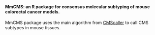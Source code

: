 # <h4>MmCMS: an R package for consensus molecular subtyping of mouse colorectal cancer models.</h4>
MmCMS package uses the main algorithm from <a href="https://www.nature.com/articles/s41598-017-16747-x"> CMScaller</a> to call CMS subtypes in mouse tissues.
